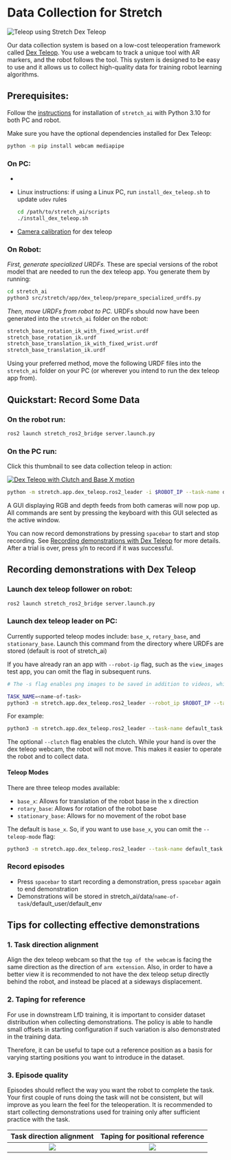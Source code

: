 # Data Collection for Stretch

![Teleop using Stretch Dex Teleop](https://github.com/hello-robot/stretch_dex_teleop/blob/main/gifs/single_arm_dishes_short_318x360.gif)

Our data collection system is based on a low-cost teleoperation framework called [Dex Teleop](https://github.com/hello-robot/stretch_dex_teleop). You use a webcam to track a unique tool with AR markers, and the robot follows the tool. This system is designed to be easy to use and it allows us to collect high-quality data for training robot learning algorithms.

## Prerequisites:

Follow the [instructions](../README.md#Installation) for installation of `stretch_ai` with Python 3.10 for both PC and robot.

Make sure you have the optional dependencies installed for Dex Teleop:

```bash
python -m pip install webcam mediapipe
```

### On PC:

- 

- Linux instructions: if using a Linux PC, run `install_dex_teleop.sh` to update `udev` rules
  
  ```bash
  cd /path/to/stretch_ai/scripts
  ./install_dex_teleop.sh
  ```

- [Camera calibration](https://github.com/hello-robot/stretch_dex_teleop?tab=readme-ov-file#generate-specialized-urdfs) for dex teleop

### On Robot:

*First, generate specialized URDFs.* These are special versions of the robot model that are needed to run the dex teleop app. You generate them by running:

```bash
cd stretch_ai
python3 src/stretch/app/dex_teleop/prepare_specialized_urdfs.py
```

*Then, move URDFs from robot to PC.* URDFs should now have been generated into the `stretch_ai` folder on the robot:

```bash
stretch_base_rotation_ik_with_fixed_wrist.urdf
stretch_base_rotation_ik.urdf
stretch_base_translation_ik_with_fixed_wrist.urdf
stretch_base_translation_ik.urdf
```

Using your preferred method, move the following URDF files into the `stretch_ai` folder on your PC (or wherever you intend to run the dex teleop app from).

## Quickstart: Record Some Data

### On the robot run:

```bash
ros2 launch stretch_ros2_bridge server.launch.py
```

### On the PC run:

Click this thumbnail to see data collection teleop in action:

[![Dex Teleop with Clutch and Base X motion](https://img.youtube.com/vi/ZQQWOkSkw5o/0.jpg)](https://www.youtube.com/watch?v=ZQQWOkSkw5o)

```bash
python -m stretch.app.dex_teleop.ros2_leader -i $ROBOT_IP --task-name default_task
```

A GUI displaying RGB and depth feeds from both cameras will now pop up. All commands are sent by pressing the keyboard with this GUI selected as the active window.

You can now record demonstrations by pressing `spacebar` to start and stop recording. See [Recording demonstrations with Dex Teleop](data_collection.md#recording-demonstrations-with-dex-teleop) for more details. After a trial is over, press y/n to record if it was successful.

## Recording demonstrations with Dex Teleop

### Launch dex teleop follower on robot:

```bash
ros2 launch stretch_ros2_bridge server.launch.py
```

### Launch dex teleop leader on PC:

Currently supported teleop modes include: `base_x`, `rotary_base`, and `stationary_base`.
Launch this command from the directory where URDFs are stored (default is root of stretch_ai)

If you have already ran an app with `--robot-ip` flag, such as the `view_images` test app, you can omit the flag in subsequent runs.

```bash
# The -s flag enables png images to be saved in addition to videos, which is faster for model training if training is CPU bound (no video decoding)

TASK_NAME=<name-of-task>
python3 -m stretch.app.dex_teleop.ros2_leader --robot_ip $ROBOT_IP --task-name $TASK_NAME --teleop-mode <teleop-mode> --save-images --clutch
```

For example:

```bash
python3 -m stretch.app.dex_teleop.ros2_leader --task-name default_task --teleop-mode base_x --save-images --clutch
```

The optional `--clutch` flag enables the clutch. While your hand is over the dex teleop webcam, the robot will not move. This makes it easier to operate the robot and to collect data.

#### Teleop Modes

There are three teleop modes available:

- `base_x`: Allows for translation of the robot base in the x direction
- `rotary_base`: Allows for rotation of the robot base
- `stationary_base`: Allows for no movement of the robot base

The default is `base_x`. So, if you want to use `base_x`, you can omit the `--teleop-mode` flag:

```bash
python3 -m stretch.app.dex_teleop.ros2_leader --task-name default_task --save-images
```

### Record episodes

- Press `spacebar` to start recording a demonstration, press `spacebar` again to end demonstration
- Demonstrations will be stored in stretch_ai/data/`name-of-task`/default_user/default_env

## Tips for collecting effective demonstrations

### 1. Task direction alignment

Align the dex teleop webcam so that the `top of the webcam` is facing the same direction as the direction of `arm extension`. Also, in order to have a better view it is recommended to not have the dex teleop setup directly behind the robot, and instead be placed at a sideways displacement.

### 2. Taping for reference

For use in downstream LfD training, it is important to consider dataset distribution when collecting demonstrations. The policy is able to handle small offsets in starting configuration if such variation is also demonstrated in the training data.

Therefore, it can be useful to tape out a reference position as a basis for varying starting positions you want to introduce in the dataset.

### 3. Episode quality

Episodes should reflect the way you want the robot to complete the task. Your first couple of runs doing the task will not be consistent, but will improve as you learn the feel for the teleoperation. It is recommended to start collecting demonstrations used for training only after sufficient practice with the task.

| Task direction alignment             | Taping for positional reference   |
|:------------------------------------:|:---------------------------------:|
| ![](./images/dex_teleop_example.jpg) | ![](./images/robot_alignment.jpg) |

